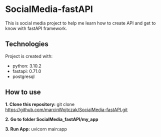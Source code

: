 # SocialMedia-fastAPI

This is social media project to help me learn how to create API and get to know with fastAPI framework.

## Technologies

Project is created with:
* python: 3.10.2
* fastapi: 0.71.0
* postgresql

## How to use

**1. Clone this repository:**
git clone https://github.com/marcinWojtczak/SocialMedia-fastAPI.git

**2. Go to folder SocialMedia_fastAPI/my_app**

**3. Run App:**
uvicorn main:app


